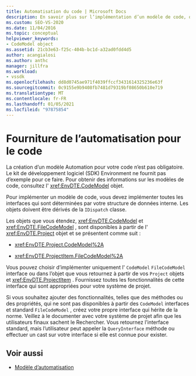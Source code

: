 ```yaml
---
title: Automatisation du code | Microsoft Docs
description: En savoir plus sur l’implémentation d’un modèle de code, qui requiert l’implémentation d’interfaces qui sont déterminées par votre structure de données interne.
ms.custom: SEO-VS-2020
ms.date: 11/04/2016
ms.topic: conceptual
helpviewer_keywords:
- CodeModel object
ms.assetid: 21cb3e63-f25c-404b-bc1d-a32ad0fdd4d5
author: acangialosi
ms.author: anthc
manager: jillfra
ms.workload:
- vssdk
ms.openlocfilehash: dd8d0745ae971f4039ffccf3431614325236e63f
ms.sourcegitcommit: 0c9155e9b9408fb7481d79319bf08650b610e719
ms.translationtype: MT
ms.contentlocale: fr-FR
ms.lasthandoff: 01/05/2021
ms.locfileid: "97875854"
---
```

# <a name="providing-automation-for-code"></a>Fourniture de l’automatisation pour le code
La création d’un modèle Automation pour votre code n’est pas obligatoire. Le kit de développement logiciel (SDK) Environment ne fournit pas d’exemple pour ce faire. Pour obtenir des informations sur les modèles de code, consultez l' <xref:EnvDTE.CodeModel> objet.

 Pour implémenter un modèle de code, vous devez implémenter toutes les interfaces qui sont déterminées par votre structure de données interne. Les objets doivent être dérivés de la `IDispatch` classe.

 Les objets que vous étendez, <xref:EnvDTE.CodeModel> et <xref:EnvDTE.FileCodeModel> , sont disponibles à partir de l' <xref:EnvDTE.Project> objet et se présentent comme suit :

- <xref:EnvDTE.Project.CodeModel%2A>

- <xref:EnvDTE.ProjectItem.FileCodeModel%2A>

 Vous pouvez choisir d’implémenter uniquement l' `CodeModel` `FileCodeModel` interface ou dans l’objet que vous retournez à partir de vos `Project` objets et <xref:EnvDTE.ProjectItem> . Fournissez toutes les fonctionnalités de cette interface qui sont appropriées pour votre système de projet.

 Si vous souhaitez ajouter des fonctionnalités, telles que des méthodes ou des propriétés, qui ne sont pas disponibles à partir des `CodeModel` interfaces et standard `FileCodeModel` , créez votre propre interface qui hérite de la norme. Veillez à le documenter avec votre système de projet afin que les utilisateurs finaux sachent le Rechercher. Vous retournez l’interface standard, mais l’utilisateur peut appeler la `QueryInterface` méthode ou effectuer un cast sur votre interface si elle est connue pour exister.

## <a name="see-also"></a>Voir aussi
- [Modèle d’automatisation](../../extensibility/internals/automation-model-overview.md)
